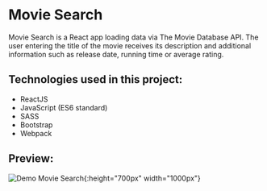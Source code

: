# Movie Search

Movie Search is a React app loading data via The Movie Database API. The user entering the title of the movie receives its description and additional information such as release date, running time or average rating.

## Technologies used in this project:

- ReactJS
- JavaScript (ES6 standard)
- SASS
- Bootstrap
- Webpack

## Preview:

![Demo Movie Search](https://j.gifs.com/W7rxjX.gif){:height="700px" width="1000px"}